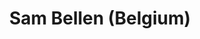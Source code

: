 ---
title: Sam Bellen (Belgium) 
name: Channel your inner rockstar with the web audio API.
time: 15:30 - 16:00
description: 
displayOrder: 12
---